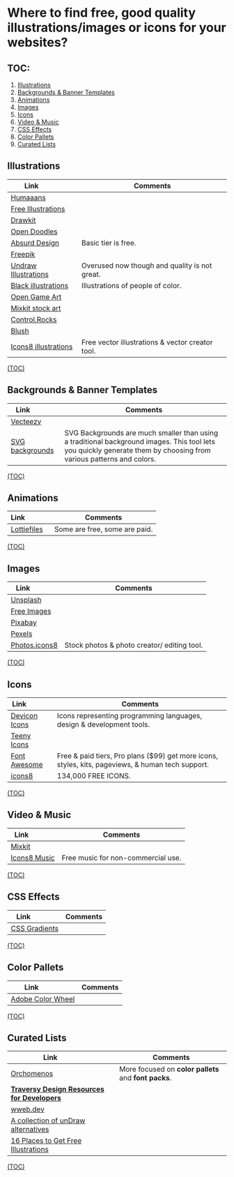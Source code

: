 # Where to find free, good quality illustrations/images or icons for your websites?


## TOC:
1. [Illustrations](#illustrations)
2. [Backgrounds & Banner Templates](#backgrounds-&-banner-templates)
3. [Animations](#animations)
4. [Images](#images)
5. [Icons](#icons)
6. [Video & Music](#video-&-music)
7. [CSS Effects](#css-effects)
8. [Color Pallets](#color-pallets)
10. [Curated Lists](#curated-lists)
 

## Illustrations
|Link &nbsp; &nbsp; &nbsp; &nbsp; &nbsp; &nbsp; | Comments
|-----------------|---------------------
| [Humaaans](https://www.humaaans.com/) | 
| [Free Illustrations](https://lukaszadam.com/illustrations) | 
| [Drawkit](https://www.drawkit.io/) | 
| [Open Doodles](https://opendoodles.com) | 
| [Absurd Design](https://absurd.design) | Basic tier is free.
| [Freepik](https://freepik.com) | 
| [Undraw Illustrations](https://undraw.co/illustrations) | Overused now though and quality is not great.
| [Black illustrations](https://www.blackillustrations.com/) | Illustrations of people of color.
| [Open Game Art](https://opengameart.org/) | 
| [Mixkit stock art](https://mixkit.co/free-stock-art/) | 
| [Control.Rocks](https://control.rocks/) | 
| [Blush](https://blush.design/) | 
| [Icons8 illustrations](https://icons8.com/illustrations) | Free vector illustrations & vector creator tool.

[(TOC)](#toc)

## Backgrounds & Banner Templates
|Link &nbsp; &nbsp; &nbsp; &nbsp; &nbsp; &nbsp; | Comments
|-----------------|---------------------
| [Vecteezy](https://www.vecteezy.com/free-vector/background) | 
| [SVG backgrounds](https://svgbackgrounds.com) | SVG Backgrounds are much smaller than using a traditional background images. This tool lets you quickly generate them by choosing from various patterns and colors.

[(TOC)](#toc)

## Animations
|Link &nbsp; &nbsp; &nbsp; &nbsp; &nbsp; &nbsp; | Comments
|-----------------|---------------------
| [Lottiefiles](https://lottiefiles.com/) | Some are free, some are paid.

[(TOC)](#toc)

## Images
|Link &nbsp; &nbsp; &nbsp; &nbsp; &nbsp; &nbsp; | Comments
|-----------------|---------------------
| [Unsplash](https://unsplash.com/) |
| [Free Images](https://freeimages.com/) |
| [Pixabay](https://pixabay.com/) |
| [Pexels](https://pexels.com/) |
| [Photos.icons8](https://photos.icons8.com/) | Stock photos & photo creator/ editing tool.

[(TOC)](#toc)

## Icons
|Link &nbsp; &nbsp; &nbsp; &nbsp; &nbsp; &nbsp; | Comments
|-----------------|---------------------
| [Devicon Icons](https://devicons.github.io/devicon/) | Icons representing programming languages, design & development tools.
| [Teeny Icons](https://teenyicons.com) |
| [Font Awesome](https://fontawesome.com/icons) | Free & paid tiers, Pro plans ($99) get more icons, styles, kits, pageviews, & human tech support.
| [icons8](https://icons8.com/icons) | 134,000 FREE ICONS.

[(TOC)](#toc)

## Video & Music
|Link &nbsp; &nbsp; &nbsp; &nbsp; &nbsp; &nbsp; | Comments
|-----------------|---------------------
| [Mixkit](https://mixkit.co/) |
| [Icons8 Music](https://icons8.com/music) | Free music for non-commercial use.

[(TOC)](#toc)

## CSS Effects
|Link &nbsp; &nbsp; &nbsp; &nbsp; &nbsp; &nbsp; | Comments
|-----------------|---------------------
| [CSS Gradients](https://cssgradient.io/) |

[(TOC)](#toc)

## Color Pallets
|Link &nbsp; &nbsp; &nbsp; &nbsp; &nbsp; &nbsp; | Comments
|-----------------|---------------------
| [Adobe Color Wheel](https://color.adobe.com/create/color-wheel) |

[(TOC)](#toc)

## Curated Lists
|Link &nbsp; &nbsp; &nbsp; &nbsp; &nbsp; &nbsp; | Comments
|-----------------|---------------------
| [Orchomenos](https://orchomenos.github.io/Design-resources/#0) | More focused on **color pallets** and **font packs**.
| **[Traversy Design Resources for Developers](https://github.com/bradtraversy/design-resources-for-developers)** |
| [wweb.dev](https://wweb.dev/resources/free-svg-illustrations) |
| [A collection of unDraw alternatives](https://danielvoelk.de/en/top-3-undraw-alternatives-compared/) |
| [16 Places to Get Free Illustrations](https://digifloat.io/blog/get-free-illustrations-images/) |

[(TOC)](#toc)






